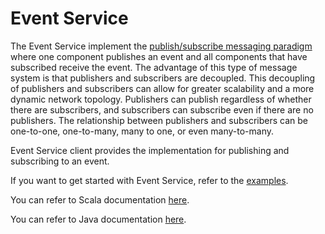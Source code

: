 Event Service
=========================

The Event Service implement the [publish/subscribe messaging paradigm](https://en.wikipedia.org/wiki/Publish%E2%80%93subscribe_pattern) where one component publishes an event and all components that have subscribed receive the event.
The advantage of this type of message system is that publishers and subscribers are decoupled. This decoupling of publishers and subscribers can allow for greater scalability and a more dynamic network topology.
Publishers can publish regardless of whether there are subscribers, and subscribers can subscribe even if there are no publishers. 
The relationship between publishers and subscribers can be one-to-one, one-to-many, many to one, or even many-to-many. 

Event Service client provides the implementation for publishing and subscribing to an event.

If you want to get started with Event Service, refer to the [examples](https://tmtsoftware.github.io/csw/services/event.html).

You can refer to Scala documentation [here](https://tmtsoftware.github.io/csw/api/scala/csw/event/api/index.html).

You can refer to Java documentation [here](https://tmtsoftware.github.io/csw/api/java/?/index.html).